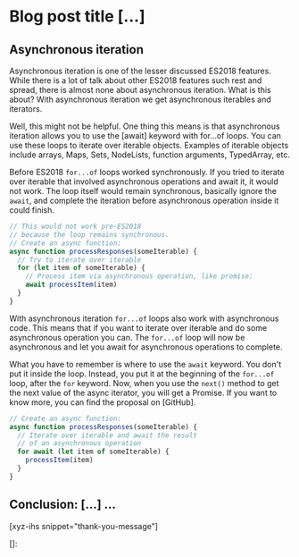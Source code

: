 # Blog post title [...]
<!--more-->
<!--
Table of Contents:
-->

## Asynchronous iteration

Asynchronous iteration is one of the lesser discussed ES2018 features. While there is a lot of talk about other ES2018 features such rest and spread, there is almost none about asynchronous iteration. What is this about? With asynchronous iteration we get asynchronous iterables and iterators.

Well, this might not be helpful. One thing this means is that asynchronous iteration allows you to use the [await] keyword with for...of loops. You can use these loops to iterate over iterable objects. Examples of iterable objects include arrays, Maps, Sets, NodeLists, function arguments, TypedArray, etc.

Before ES2018 `for...of` loops worked synchronously. If you tried to iterate over iterable that involved asynchronous operations and await it, it would not work. The loop itself would remain synchronous, basically ignore the `await`, and complete the iteration before asynchronous operation inside it could finish.

```JavaScript
// This would not work pre-ES2018
// because the loop remains synchronous.
// Create an async function:
async function processResponses(someIterable) {
  // Try to iterate over iterable
  for (let item of someIterable) {
    // Process item via asynchronous operation, like promise:
    await processItem(item)
  }
}
```

With asynchronous iteration `for...of` loops also work with asynchronous code. This means that if you want to iterate over iterable and do some asynchronous operation you can. The `for...of` loop will now be asynchronous and let you await for asynchronous operations to complete.

What you have to remember is where to use the `await` keyword. You don't put it inside the loop. Instead, you put it at the beginning of the `for...of` loop, after the `for` keyword. Now, when you use the `next()` method to get the next value of the async iterator, you will get a Promise. If you want to know more, you can find the proposal on [GitHub].

```JavaScript
// Create an async function:
async function processResponses(someIterable) {
  // Iterate over iterable and await the result
  // of an asynchronous operation
  for await (let item of someIterable) {
    processItem(item)
  }
}
```


## Conclusion: [...] ...

[xyz-ihs snippet="thank-you-message"]

<!-- ### Links -->
[]:

<!--
### Meta:
-
-->

<!--
### Keywords:
-
-->

<!--
### Resources:
-
-->
